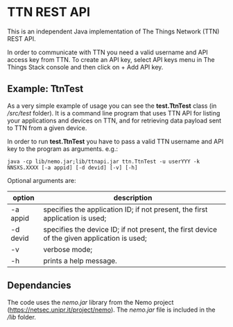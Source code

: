 # TTN REST API

This is an independent Java implementation of The Things Network (TTN) REST API.

In order to communicate with TTN you need a valid username and API access key from TTN. To create an API key, select API keys menu in The Things Stack console and then click on + Add API key.


## Example: TtnTest

As a very simple example of usage you can see the **test.TtnTest** class (in */src/test* folder). It is a command line program that uses TTN API for listing your applications and devices on TTN, and for retrieving data payload sent to TTN from a given device.

In order to run **test.TtnTest** you have to pass a valid TTN username and API key to the program as arguments. e.g.:
```
java -cp lib/nemo.jar;lib/ttnapi.jar ttn.TtnTest -u userYYY -k NNSXS.XXXX [-a appid] [-d devid] [-v] [-h]
```

Optional arguments are:

| option | description |
| ------------- | ------------- |
| -a appid | specifies the application ID; if not present, the first application is used; |
| -d devid | specifies the device ID; if not present, the first device of the given application is used; |
| -v | verbose mode; |
| -h | prints a help message. |


## Dependancies

The code uses the *nemo.jar* library from the Nemo project (https://netsec.unipr.it/project/nemo). The *nemo.jar* file is included in the */lib* folder. 
